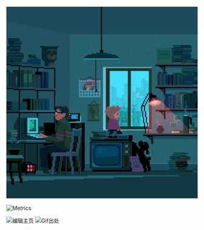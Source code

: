 ![](README.assets/codingbytherain.gif)


![Metrics](https://metrics.lecoq.io/TXC-ALON?template=classic&config.timezone=Asia%2FShanghai)
<!--
![TXC-ALON's Most used languages](https://github-readme-stats.vercel.app/api/top-langs?username=TXC-ALON&show_icons=true&count_private=true&theme=gotham)

![TXC-ALON's GitHub stats](https://github-readme-stats.vercel.app/api?username=TXC-ALON)](https://github.com/anuraghazra/github-readme-stats)

<!--
**TXC-ALON/TXC-ALON** is a ✨ _special_ ✨ repository because its `README.md` (this file) appears on your GitHub profile.

Here are some ideas to get you started:

- 🔭 I’m currently working on ...
- 🌱 I’m currently learning ...
- 👯 I’m looking to collaborate on ...
- 🤔 I’m looking for help with ...
- 💬 Ask me about ...
- 📫 How to reach me: ...
- 😄 Pronouns: ...
- ⚡ Fun fact: ...
-->
![编辑主页](https://zhuanlan.zhihu.com/p/376158697?msclkid=92dbbfe4aa7411ecae1cf02dbb801a57)
![Gif出处](https://www.reddit.com/r/PixelArt/comments/ug6ix8/raining_day_with_dad_by_pixelgustavo/)
